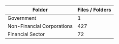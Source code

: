 | Folder                     |   Files / Folders |
|----------------------------|-------------------|
| Government                 |                 1 |
| Non-Financial Corporations |               427 |
| Financial Sector           |                72 |